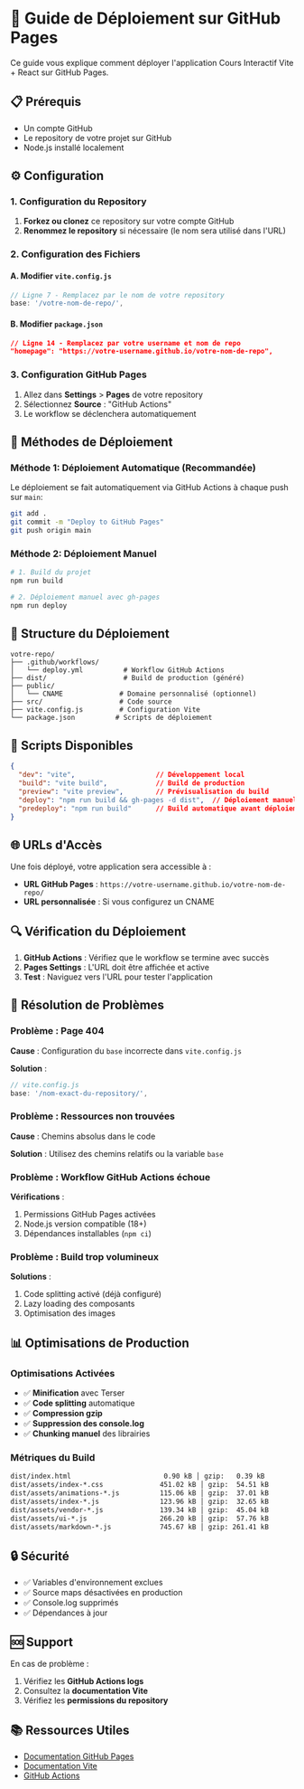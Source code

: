 # 🚀 Guide de Déploiement sur GitHub Pages

Ce guide vous explique comment déployer l'application Cours Interactif Vite + React sur GitHub Pages.

## 📋 Prérequis

- Un compte GitHub
- Le repository de votre projet sur GitHub
- Node.js installé localement

## ⚙️ Configuration

### 1. Configuration du Repository

1. **Forkez ou clonez** ce repository sur votre compte GitHub
2. **Renommez le repository** si nécessaire (le nom sera utilisé dans l'URL)

### 2. Configuration des Fichiers

#### A. Modifier `vite.config.js`
```javascript
// Ligne 7 - Remplacez par le nom de votre repository
base: '/votre-nom-de-repo/',
```

#### B. Modifier `package.json`
```json
// Ligne 14 - Remplacez par votre username et nom de repo
"homepage": "https://votre-username.github.io/votre-nom-de-repo",
```

### 3. Configuration GitHub Pages

1. Allez dans **Settings** > **Pages** de votre repository
2. Sélectionnez **Source** : "GitHub Actions"
3. Le workflow se déclenchera automatiquement

## 🚀 Méthodes de Déploiement

### Méthode 1: Déploiement Automatique (Recommandée)

Le déploiement se fait automatiquement via GitHub Actions à chaque push sur `main`:

```bash
git add .
git commit -m "Deploy to GitHub Pages"
git push origin main
```

### Méthode 2: Déploiement Manuel

```bash
# 1. Build du projet
npm run build

# 2. Déploiement manuel avec gh-pages
npm run deploy
```

## 📁 Structure du Déploiement

```
votre-repo/
├── .github/workflows/
│   └── deploy.yml          # Workflow GitHub Actions
├── dist/                   # Build de production (généré)
├── public/
│   └── CNAME              # Domaine personnalisé (optionnel)
├── src/                   # Code source
├── vite.config.js         # Configuration Vite
└── package.json          # Scripts de déploiement
```

## 🔧 Scripts Disponibles

```json
{
  "dev": "vite",                    // Développement local
  "build": "vite build",            // Build de production
  "preview": "vite preview",        // Prévisualisation du build
  "deploy": "npm run build && gh-pages -d dist",  // Déploiement manuel
  "predeploy": "npm run build"      // Build automatique avant déploiement
}
```

## 🌐 URLs d'Accès

Une fois déployé, votre application sera accessible à :

- **URL GitHub Pages** : `https://votre-username.github.io/votre-nom-de-repo/`
- **URL personnalisée** : Si vous configurez un CNAME

## 🔍 Vérification du Déploiement

1. **GitHub Actions** : Vérifiez que le workflow se termine avec succès
2. **Pages Settings** : L'URL doit être affichée et active
3. **Test** : Naviguez vers l'URL pour tester l'application

## 🐛 Résolution de Problèmes

### Problème : Page 404

**Cause** : Configuration du `base` incorrecte dans `vite.config.js`

**Solution** :
```javascript
// vite.config.js
base: '/nom-exact-du-repository/',
```

### Problème : Ressources non trouvées

**Cause** : Chemins absolus dans le code

**Solution** : Utilisez des chemins relatifs ou la variable `base`

### Problème : Workflow GitHub Actions échoue

**Vérifications** :
1. Permissions GitHub Pages activées
2. Node.js version compatible (18+)
3. Dépendances installables (`npm ci`)

### Problème : Build trop volumineux

**Solutions** :
1. Code splitting activé (déjà configuré)
2. Lazy loading des composants
3. Optimisation des images

## 📊 Optimisations de Production

### Optimisations Activées

- ✅ **Minification** avec Terser
- ✅ **Code splitting** automatique
- ✅ **Compression gzip**
- ✅ **Suppression des console.log**
- ✅ **Chunking manuel** des librairies

### Métriques du Build

```bash
dist/index.html                       0.90 kB │ gzip:   0.39 kB
dist/assets/index-*.css              451.02 kB │ gzip:  54.51 kB
dist/assets/animations-*.js          115.06 kB │ gzip:  37.01 kB
dist/assets/index-*.js               123.96 kB │ gzip:  32.65 kB
dist/assets/vendor-*.js              139.34 kB │ gzip:  45.04 kB
dist/assets/ui-*.js                  266.20 kB │ gzip:  57.76 kB
dist/assets/markdown-*.js            745.67 kB │ gzip: 261.41 kB
```

## 🔒 Sécurité

- ✅ Variables d'environnement exclues
- ✅ Source maps désactivées en production
- ✅ Console.log supprimés
- ✅ Dépendances à jour

## 🆘 Support

En cas de problème :

1. Vérifiez les **GitHub Actions logs**
2. Consultez la **documentation Vite**
3. Vérifiez les **permissions du repository**

## 📚 Ressources Utiles

- [Documentation GitHub Pages](https://docs.github.com/en/pages)
- [Documentation Vite](https://vitejs.dev/guide/static-deploy.html)
- [GitHub Actions](https://docs.github.com/en/actions)